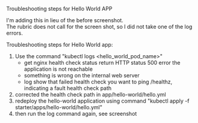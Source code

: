 Troubleshooting steps for Hello World APP

I'm adding this in lieu of the before screenshot.  
The rubric does not call for the screen shot, so I did not take one of the log errors.

Troubleshooting steps for Hello World app:
1.  Use the command  "kubectl logs <hello_world_pod_name>"
     - get nginx health check status return HTTP status 500 error the application is not reachable
     - something is wrong on the internal web server
     - log show that failed health check you want to ping /healthz, indicating a fault health check path
2. corrected the health check path in app/hello-world/hello.yml
3. redeploy the hello-world application using command "kubectl apply -f starter/apps/hello-world/hello.yml"
4. then run the log command again, see screenshot 
